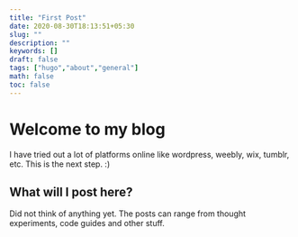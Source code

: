 ```yaml
---
title: "First Post"
date: 2020-08-30T18:13:51+05:30
slug: ""
description: ""
keywords: []
draft: false
tags: ["hugo","about","general"]
math: false
toc: false
---
```


# Welcome to my blog

I have tried out a lot of platforms online like wordpress, weebly, wix, tumblr, etc.
This is the next step. :)  

## What will I post here?
Did not think of anything yet. The posts can range from thought experiments, code guides and other
stuff.